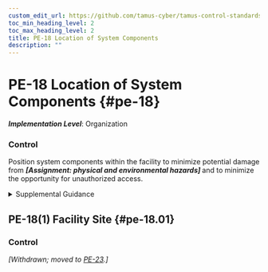 ```yaml
---
custom_edit_url: https://github.com/tamus-cyber/tamus-control-standards/tree/main/content/tamus.edu/TAMUS_profile.yaml
toc_min_heading_level: 2
toc_max_heading_level: 2
title: PE-18 Location of System Components
description: ""
---
```


# PE-18 Location of System Components {#pe-18}

_**Implementation Level**_: Organization

### Control

Position system components within the facility to minimize potential damage from <strong title="pe-18_odp"> <em>[Assignment: physical and environmental hazards]</em> </strong> and to minimize the opportunity for unauthorized access.


<details><summary>Supplemental Guidance</summary>Physical and environmental hazards include floods, fires, tornadoes, earthquakes, hurricanes, terrorism, vandalism, an electromagnetic pulse, electrical interference, and other forms of incoming electromagnetic radiation. Organizations consider the location of entry points where unauthorized individuals, while not being granted access, might nonetheless be near systems. Such proximity can increase the risk of unauthorized access to organizational communications using wireless packet sniffers or microphones, or unauthorized disclosure of information.</details>


## PE-18(1) Facility Site {#pe-18.01}

### Control

<em>[Withdrawn; moved to [PE-23](/catalog/pe/pe-23).]</em>

